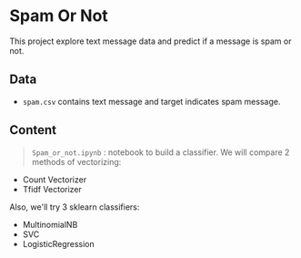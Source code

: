 # Spam Or Not

This project explore text message data and predict if a message is spam or not.

## Data 

* `spam.csv` contains text message and target indicates spam message.

## Content

> `Spam_or_not.ipynb` : notebook to build a classifier. 
We will compare 2 methods of vectorizing:
  * Count Vectorizer
  * Tfidf Vectorizer 
  
Also, we'll try 3 sklearn classifiers:
  * MultinomialNB
  * SVC
  * LogisticRegression
  
  
